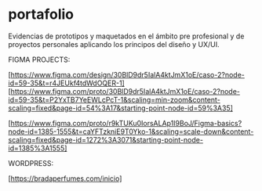 # portafolio
Evidencias de prototipos y maquetados en el ámbito pre profesional y de proyectos personales aplicando los principos del diseño y UX/UI.

FIGMA PROJECTS:

[https://www.figma.com/design/30BlD9dr5IalA4ktJmX1oE/caso-2?node-id=59-35&t=r4JEUkf4tdWdOQER-1]
[https://www.figma.com/proto/30BlD9dr5IalA4ktJmX1oE/caso-2?node-id=59-35&t=P2YxTB7YeEWLcPcT-1&scaling=min-zoom&content-scaling=fixed&page-id=54%3A17&starting-point-node-id=59%3A35]

[https://www.figma.com/proto/r9kTUKu0IorsALAp1I9BoJ/Figma-basics?node-id=1385-1555&t=caYFTzkniE9T0Yko-1&scaling=scale-down&content-scaling=fixed&page-id=1272%3A3071&starting-point-node-id=1385%3A1555]


WORDPRESS:

[https://bradaperfumes.com/inicio]
